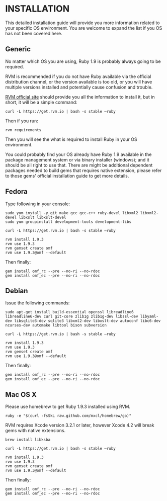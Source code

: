 # INSTALLATION

This detailed installation guide will provide you more information related to your specific OS environment. You are welcome to expand the list if you OS has not been covered here.

## Generic

No matter which OS you are using, Ruby 1.9 is probably always going to be required.

RVM is recommended if you do not have Ruby available via the official distribution channel, or the version available is too old, or you will have multiple versions installed and potentially cause confusion and trouble.

[RVM official site](https://rvm.io) should provide you all the information to install it, but in short, it will be a simple command:

    curl -L https://get.rvm.io | bash -s stable –ruby

Then if you run:

    rvm requirements

Then you will see the what is required to install Ruby in your OS environment.

You could probably find your OS already have Ruby 1.9 available in the package management system or via binary installer (windows); and it should be all right to use that. There are might be additional dependent packages needed to build gems that requires native extension, please refer to those gems' official installation guide to get more details.

## Fedora

Type following in your console:

    sudo yum install -y git make gcc gcc-c++ ruby-devel libxml2 libxml2-devel libxslt libxslt-devel
    sudo yum groupinstall development-tools development-libs

    curl -L https://get.rvm.io | bash -s stable –ruby

    rvm install 1.9.3
    rvm use 1.9.3
    rvm gemset create omf
    rvm use 1.9.3@omf --default

Then finally:

    gem install omf_rc --pre --no-ri --no-rdoc
    gem install omf_ec --pre --no-ri --no-rdoc

## Debian

Issue the following commands:

    sudo apt-get install build-essential openssl libreadline6 libreadline6-dev curl git-core zlib1g zlib1g-dev libssl-dev libyaml-dev libsqlite3-dev sqlite3 libxml2-dev libxslt-dev autoconf libc6-dev ncurses-dev automake libtool bison subversion

    curl -L https://get.rvm.io | bash -s stable –ruby

    rvm install 1.9.3
    rvm use 1.9.3
    rvm gemset create omf
    rvm use 1.9.3@omf --default

Then finally:

    gem install omf_rc --pre --no-ri --no-rdoc
    gem install omf_ec --pre --no-ri --no-rdoc

## Mac OS X

Please use homebrew to get Ruby 1.9.3 installed using RVM.

    ruby -e "$(curl -fsSkL raw.github.com/mxcl/homebrew/go)"

RVM requires Xcode version 3.2.1 or later, however Xcode 4.2 will break gems with native extensions.

    brew install libksba

    curl -L https://get.rvm.io | bash -s stable –ruby

    rvm install 1.9.3
    rvm use 1.9.3
    rvm gemset create omf
    rvm use 1.9.3@omf --default

Then finally:

    gem install omf_rc --pre --no-ri --no-rdoc
    gem install omf_ec --pre --no-ri --no-rdoc
